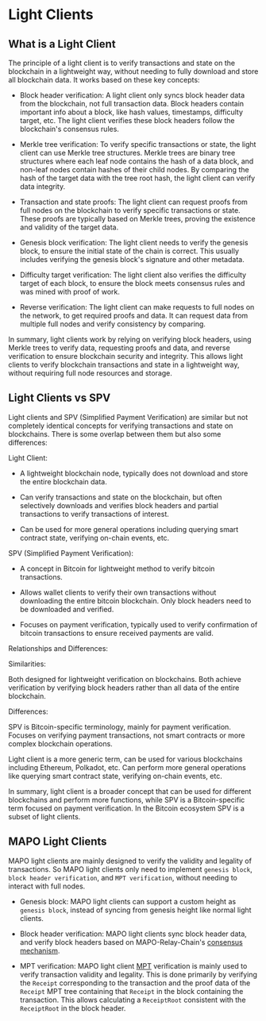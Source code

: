 
# Light Clients

## What is a Light Client

The principle of a light client is to verify transactions and state on the blockchain in a lightweight way, without needing to fully download and store all blockchain data. It works based on these key concepts:

- Block header verification: A light client only syncs block header data from the blockchain, not full transaction data. Block headers contain important info about a block, like hash values, timestamps, difficulty target, etc. The light client verifies these block headers follow the blockchain's consensus rules.

- Merkle tree verification: To verify specific transactions or state, the light client can use Merkle tree structures. Merkle trees are binary tree structures where each leaf node contains the hash of a data block, and non-leaf nodes contain hashes of their child nodes. By comparing the hash of the target data with the tree root hash, the light client can verify data integrity.

- Transaction and state proofs: The light client can request proofs from full nodes on the blockchain to verify specific transactions or state. These proofs are typically based on Merkle trees, proving the existence and validity of the target data.

- Genesis block verification: The light client needs to verify the genesis block, to ensure the initial state of the chain is correct. This usually includes verifying the genesis block's signature and other metadata.

- Difficulty target verification: The light client also verifies the difficulty target of each block, to ensure the block meets consensus rules and was mined with proof of work.

- Reverse verification: The light client can make requests to full nodes on the network, to get required proofs and data. It can request data from multiple full nodes and verify consistency by comparing.

In summary, light clients work by relying on verifying block headers, using Merkle trees to verify data, requesting proofs and data, and reverse verification to ensure blockchain security and integrity. This allows light clients to verify blockchain transactions and state in a lightweight way, without requiring full node resources and storage.

## Light Clients vs SPV

Light clients and SPV (Simplified Payment Verification) are similar but not completely identical concepts for verifying transactions and state on blockchains. There is some overlap between them but also some differences:

Light Client:

- A lightweight blockchain node, typically does not download and store the entire blockchain data.

- Can verify transactions and state on the blockchain, but often selectively downloads and verifies block headers and partial transactions to verify transactions of interest.

- Can be used for more general operations including querying smart contract state, verifying on-chain events, etc.

SPV (Simplified Payment Verification):

- A concept in Bitcoin for lightweight method to verify bitcoin transactions.

- Allows wallet clients to verify their own transactions without downloading the entire bitcoin blockchain. Only block headers need to be downloaded and verified.

- Focuses on payment verification, typically used to verify confirmation of bitcoin transactions to ensure received payments are valid.

Relationships and Differences:

Similarities:

Both designed for lightweight verification on blockchains.
Both achieve verification by verifying block headers rather than all data of the entire blockchain.

Differences:

SPV is Bitcoin-specific terminology, mainly for payment verification. Focuses on verifying payment transactions, not smart contracts or more complex blockchain operations.

Light client is a more generic term, can be used for various blockchains including Ethereum, Polkadot, etc. Can perform more general operations like querying smart contract state, verifying on-chain events, etc.

In summary, light client is a broader concept that can be used for different blockchains and perform more functions, while SPV is a Bitcoin-specific term focused on payment verification. In the Bitcoin ecosystem SPV is a subset of light clients.

## MAPO Light Clients

MAPO light clients are mainly designed to verify the validity and legality of transactions. So MAPO light clients only need to implement `genesis block`, `block header verification`, and `MPT verification`, without needing to interact with full nodes.

- Genesis block: MAPO light clients can support a custom height as `genesis block`, instead of syncing from genesis height like normal light clients.

- Block header verification: MAPO light clients sync block header data, and verify block headers based on MAPO-Relay-Chain's [consensus mechanism](/docs/base/mapo-relay-chain/consensus/index.md).

- MPT verification: MAPO light client [MPT](/docs/base/mpt/index.md) verification is mainly used to verify transaction validity and legality. This is done primarily by verifying the `Receipt` corresponding to the transaction and the proof data of the `Receipt` MPT tree containing that `Receipt` in the block containing the transaction. This allows calculating a `ReceiptRoot` consistent with the `ReceiptRoot` in the block header.